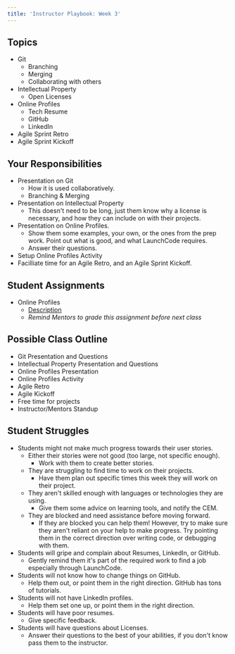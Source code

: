 ```yaml
---
title: 'Instructor Playbook: Week 3'
---
```


## Topics
* Git
    * Branching
    * Merging
    * Collaborating with others
* Intellectual Property
    * Open Licenses
* Online Profiles
    * Tech Resume
    * GitHub
    * LinkedIn
* Agile Sprint Retro
* Agile Sprint Kickoff

## Your Responsibilities
* Presentation on Git
    * How it is used collaboratively.
    * Branching & Merging
* Presentation on Intellectual Property
    * This doesn't need to be long, just them know why a license is necessary, and how they can include on with their projects.
* Presentation on Online Profiles.
    * Show them some examples, your own, or the ones from the prep work. Point out what is good, and what LaunchCode requires.
    * Answer their questions.
* Setup Online Profiles Activity
* Facilliate time for an Agile Retro, and an Agile Sprint Kickoff.

## Student Assignments
* Online Profiles
    * [Description](../../assignments/online-profiles/)
    * *Remind Mentors to grade this assignment before next class*

## Possible Class Outline
* Git Presentation and Questions
* Intellectual Property Presentation and Questions
* Online Profiles Presentation
* Online Profiles Activity
* Agile Retro
* Agile Kickoff
* Free time for projects
* Instructor/Mentors Standup

## Student Struggles
* Students might not make much progress towards their user stories.
    * Either their stories were not good (too large, not specific enough).
        * Work with them to create better stories.
    * They are struggling to find time to work on their projects.
        * Have them plan out specific times this week they will work on their project.
    * They aren't skilled enough with languages or technologies they are using.
        * Give them some advice on learning tools, and notify the CEM.
    * They are blocked and need assistance before moving forward.
        * If they are blocked you can help them! However, try to make sure they aren't reliant on your help to make progress. Try pointing them in the correct direction over writing code, or debugging with them.
* Students will gripe and complain about Resumes, LinkedIn, or GitHub.
    * Gently remind them it's part of the required work to find a job especially through LaunchCode.
* Students will not know how to change things on GitHub.
    * Help them out, or point them in the right direction. GitHub has tons of tutorials.
* Students will not have LinkedIn profiles.
    * Help them set one up, or point them in the right direction.
* Students will have poor resumes.
    * Give specific feedback.
* Students will have questions about Licenses.
    * Answer their questions to the best of your abilities, if you don't know pass them to the instructor.